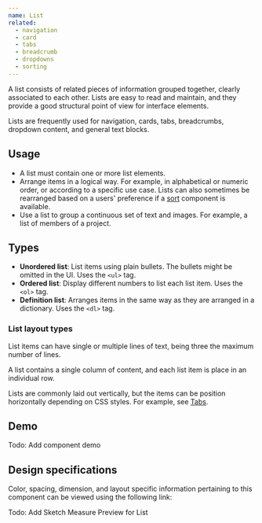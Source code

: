```yaml
---
name: List
related:
  - navigation
  - card
  - tabs
  - breadcrumb
  - dropdowns
  - sorting
---
```


A list consists of related pieces of information grouped together, clearly associated to each other. Lists are easy to read and maintain, and they provide a good structural point of view for interface elements. 

Lists are frequently used for navigation, cards, tabs, breadcrumbs, dropdown content, and general text blocks.

## Usage

- A list must contain one or more list elements.
- Arrange items in a logical way. For example, in alphabetical or numeric order, or according to a specific use case. Lists can also sometimes be rearranged based on a users' preference if a [sort](/components/sorting) component is available.
- Use a list to group a continuous set of text and images. For example, a list of members of a project.

## Types

- **Unordered list**: List items using plain bullets. The bullets might be omitted in the UI. Uses the `<ul>` tag.
- **Ordered list**: Display different numbers to list each list item. Uses the `<ol>` tag.
- **Definition list**: Arranges  items in the same way as they are arranged in a dictionary. Uses the `<dl>` tag.

### List layout types

List items can have single or multiple lines of text, being three the maximum number of lines.

A list contains a single column of content, and each list item is place in an individual row.

Lists are commonly laid out vertically, but the items can be position horizontally depending on CSS styles. For example, see [Tabs](/components/tabs).

## Demo

Todo: Add component demo

## Design specifications

Color, spacing, dimension, and layout specific information pertaining to this component can be viewed using the following link:

Todo: Add Sketch Measure Preview for List
